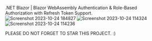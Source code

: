 .NET Blazor | Blazor WebAssembly Authentication & Role-Based Authorization with Refresh Token Support.
![Screenshot 2023-10-24 184827](https://github.com/Netcode-Hub/DemoBlazorWASMCustomAuthWithRefreshToken/assets/110794348/6cdee864-5cf0-4be9-af75-3c9e0a11513f)
![Screenshot 2023-10-24 114324](https://github.com/Netcode-Hub/DemoBlazorWASMCustomAuthWithRefreshToken/assets/110794348/50d0da5b-cfa5-42ee-95c3-a1b8d811402f)
![Screenshot 2023-10-24 114236](https://github.com/Netcode-Hub/DemoBlazorWASMCustomAuthWithRefreshToken/assets/110794348/51a58180-5659-4ae9-9bfb-669848a32497)

PLEASE DO NOT FORGET TO STAR THIS PROJECT. :)
